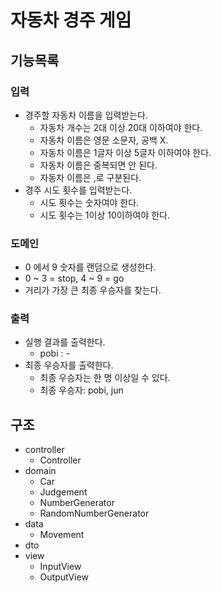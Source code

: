 # 자동차 경주 게임

## 기능목록

### 입력

* 경주할 자동차 이름을 입력받는다.
    * 자동차 개수는 2대 이상 20대 이하여야 한다.
    * 자동차 이름은 영문 소문자, 공백 X.
    * 자동차 이름은 1글자 이상 5글자 이하여야 한다.
    * 자동차 이름은 중복되면 안 된다.
    * 자동차 이름은 ,로 구분된다.
* 경주 시도 횟수를 입력받는다.
    * 시도 횟수는 숫자여야 한다.
    * 시도 횟수는 1이상 10이하여야 한다.

### 도메인

* 0 에서 9 숫자를 랜덤으로 생성한다.
* 0 ~ 3 = stop, 4 ~ 9 = go
* 거리가 가장 큰 최종 우승자를 찾는다.

### 출력

* 실행 결과를 출력한다.
    * pobi : -
* 최종 우승자를 출력한다.
    * 최종 우승자는 한 명 이상일 수 있다.
    * 최종 우승자: pobi, jun

## 구조

- controller
    - Controller
- domain
    - Car
    - Judgement
    - NumberGenerator
    - RandomNumberGenerator
- data
    - Movement
- dto
- view
    - InputView
    - OutputView